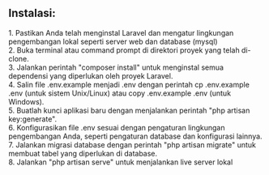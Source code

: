 <h2> Instalasi: </h2>
1. Pastikan Anda telah menginstal Laravel dan mengatur lingkungan pengembangan lokal seperti server web dan database (mysql) <br/>
2. Buka terminal atau command prompt di direktori proyek yang telah di-clone. <br/>
3. Jalankan perintah "composer install" untuk menginstal semua dependensi yang diperlukan oleh proyek Laravel. <br/>
4. Salin file .env.example menjadi .env dengan perintah cp .env.example .env (untuk sistem Unix/Linux) atau copy .env.example .env (untuk Windows). <br/>
5. Buatlah kunci aplikasi baru dengan menjalankan perintah "php artisan key:generate". <br/>
6. Konfigurasikan file .env sesuai dengan pengaturan lingkungan pengembangan Anda, seperti pengaturan database dan konfigurasi lainnya. <br/>
7. Jalankan migrasi database dengan perintah "php artisan migrate" untuk membuat tabel yang diperlukan di database. <br/>
8. Jalankan "php artisan serve" untuk menjalankan live server lokal <br/>
